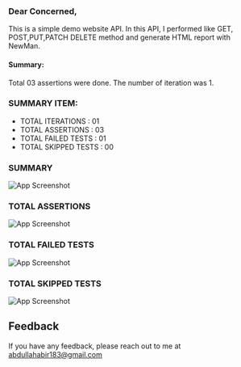 ### Dear Concerned,

This is a simple demo website API. In this API, I performed like GET, POST,PUT,PATCH DELETE method and generate HTML report with NewMan.

#### Summary:
Total 03 assertions were done. The number of iteration was 1. 







### SUMMARY ITEM:

- TOTAL ITERATIONS : 01
- TOTAL ASSERTIONS : 03
- TOTAL FAILED TESTS : 01
- TOTAL SKIPPED TESTS : 00




### SUMMARY

![App Screenshot](https://github.com/Abdullah-SWE-171/API-Testing-using-PostMan-NewMan/blob/main/image/summary.png?raw=true)

### TOTAL ASSERTIONS
![App Screenshot](https://github.com/Abdullah-SWE-171/API-Testing-using-PostMan-NewMan/blob/main/image/requests.png?raw=true)

### TOTAL FAILED TESTS
![App Screenshot](https://github.com/Abdullah-SWE-171/API-Testing-using-PostMan-NewMan/blob/main/image/failed.png?raw=true)

### TOTAL SKIPPED TESTS
![App Screenshot](https://github.com/Abdullah-SWE-171/API-Testing-using-PostMan-NewMan/blob/main/image/skipped.png?raw=true)

## Feedback

If you have any feedback, please reach out to me at abdullahabir183@gmail.com

